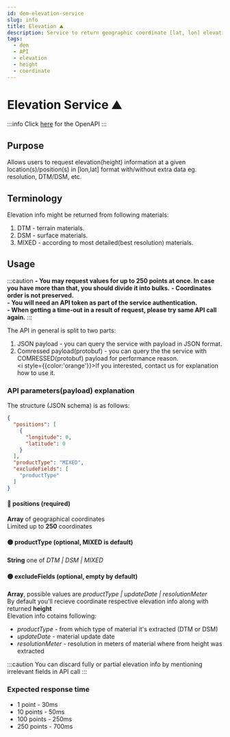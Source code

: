 ```yaml
---
id: dem-elevation-service
slug: info
title: Elevation ⛰️
description: Service to return geographic coordinate [lat, lon] elevation 
tags:
  - dem
  - API
  - elevation
  - height
  - coordinate
---
```


# Elevation Service ⛰️

:::info
Click [here](/docs/MapColonies/dem/services/elevation/api) for the OpenAPI
:::

## Purpose
Allows users to request elevation(height) information at a given location(s)/position(s) in [lon,lat] format with/without extra data eg. resolution, DTM/DSM, etc.

## Terminology

Elevation info might be returned from following materials:
1. DTM - terrain materials.
2. DSM - surface materials.
3. MIXED - according to most detailed(best resolution) materials.

## Usage


:::caution
**- You may request values for up to 250 points at once. In case you have more than that, you should divide it into bulks.**
**- Coordinates order is not preserved.**<br/>
**- You will need an API token as part of the service authentication. &nbsp;**<br/>
**- When getting a time-out in a result of request, please try same API call again.**
:::


The API in general is split to two parts:
1. JSON payload - you can query the service with payload in JSON format.
2. Comressed payload(protobuf) - you can query the the service with COMRESSED(protobuf) payload for performance reason. <br/>
<i style={{color:'orange'}}>If you interested, contact us for explanation how to use it.</i>


### API parameters(payload) explanation
The structure (JSON schema) is as follows:


```json title="JSON Schema of Request"
{
  "positions": [
    {
      "longitude": 0,
      "latitude": 0
    }
  ],
  "productType": "MIXED",
  "excludeFields": [
    "productType"
  ]
}
```
#### 🔴 positions (required)
**Array** of geographical coordinates <br/>
Limited up to **250** coordinates

#### 🟡 productType (optional, MIXED is default)
**String** one of <i>DTM | DSM | MIXED</i>

#### 🟡 excludeFields (optional, empty by default)
**Array**, possible values are <i>productType | updateDate | resolutionMeter </i><br/>
By default you'll recieve coordinate respective elevation info along with returned **height**<br/>
Elevation info cotains following:<br/>

* <i>productType</i> - from which type of material it's extracted (DTM or DSM)
* <i>updateDate</i> - material update date
* <i>resolutionMeter</i> - resolution in meters of material where from height was extracted

:::caution
You can discard fully or partial elevation info by mentioning irrelevant fields in API call
:::

### Expected response time
* 1 point - 30ms
* 10 points - 50ms
* 100 points - 250ms 
* 250 points - 700ms 
